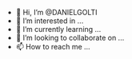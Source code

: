 - 👋 Hi, I’m @DANIELGOLTI
- 👀 I’m interested in ...
- 🌱 I’m currently learning ...
- 💞️ I’m looking to collaborate on ...
- 📫 How to reach me ...

<!---
DANIELGOLTI/DANIELGOLTI is a ✨ special ✨ repository because its `README.md` (this file) appears on your GitHub profile.
You can click the Preview link to take a look at your changes.
--->
